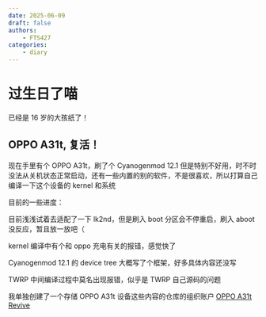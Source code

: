 ```yaml
---
date: 2025-06-09
draft: false
authors:
    - FTS427
categories:
    - diary
---
```


# 过生日了喵

已经是 16 岁的大孩纸了！

## OPPO A31t, 复活！

现在手里有个 OPPO A31t，刷了个 Cyanogenmod 12.1 但是特别不好用，时不时没法从关机状态正常启动，还有一些内置的别的软件，不是很喜欢，所以打算自己编译一下这个设备的 kernel 和系统

目前的一些进度：

目前浅浅试着去适配了一下 lk2nd，但是刷入 boot 分区会不停重启，刷入 aboot 没反应，暂且放一放吧（

kernel 编译中有个和 oppo 充电有关的报错，感觉快了

Cyanogenmod 12.1 的 device tree 大概写了个框架，好多具体内容还没写

TWRP 中间编译过程中莫名出现报错，似乎是 TWRP 自己源码的问题

我单独创建了一个存储 OPPO A31t 设备这些内容的仓库的组织账户 [OPPO A31t Revive](https://github.com/oppo-a31-revive)
